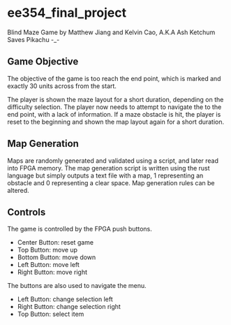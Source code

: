 # ee354_final_project

Blind Maze Game by Matthew Jiang and Kelvin Cao, A.K.A Ash Ketchum Saves Pikachu -_-

## Game Objective

The objective of the game is too reach the end point, which is marked and exactly 30 units across from the start.

The player is shown the maze layout for a short duration, depending on the difficulty selection. The player now needs to attempt to navigate the to the end point, with a lack of information. If a maze obstacle is hit, the player is reset to the beginning and shown the map layout again for a short duration. 

## Map Generation

Maps are randomly generated and validated using a script, and later read into FPGA memory. The map generation script is written using the rust language but simply outputs a text file with a map, 1 representing an obstacle and 0 representing a clear space. Map generation rules can be altered.

## Controls

The game is controlled by the FPGA push buttons. 

- Center Button: reset game
- Top Button: move up
- Bottom Button: move down
- Left Button: move left
- Right Button: move right

The buttons are also used to navigate the menu.

- Left Button: change selection left
- Right Button: change selection right
- Top Button: select item